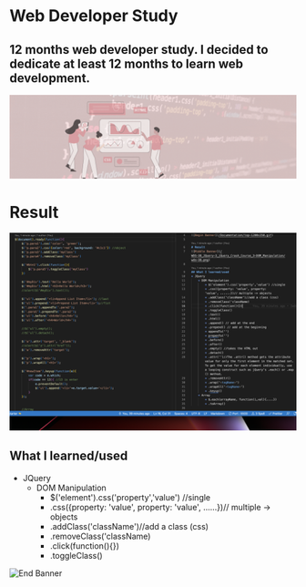 # Web Developer Study
## 12 months web developer study. I decided to dedicate at least 12 months to learn web development.

![Begin Banner](/Documentation/top-1200x350.gif)
 
# Result
![Middle Banner](/WDS-38_JQuery-3_jQuery_Crash_Course_3-DOM_Manipulation/wds-38.png)
   
## What I learned/used
* JQuery
    * DOM Manipulation
        * $('element').css('property','value') //single
        * .css({property: 'value', property: 'value', ......})// multiple -> objects
        * .addClass('className')//add a class (css)
        * .removeClass('className)
        * .click(function(){})
        * .toggleClass()
        


        

   

![End Banner](/Documentation/botton-1200x350.gif)